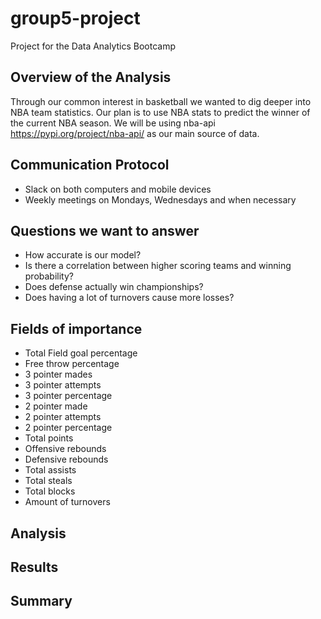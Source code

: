 # group5-project
Project for the Data Analytics Bootcamp

## Overview of the Analysis
Through our common interest in basketball we wanted to dig deeper into NBA team statistics. Our plan is to use NBA stats to predict the winner of the current NBA season. We will be using nba-api https://pypi.org/project/nba-api/ as our main source of data. 

## Communication Protocol
* Slack on both computers and mobile devices
* Weekly meetings on Mondays, Wednesdays and when necessary

## Questions we want to answer
* How accurate is our model?
* Is there a correlation between higher scoring teams and winning probability? 
* Does defense actually win championships?
* Does having a lot of turnovers cause more losses?

## Fields of importance
* Total Field goal percentage
* Free throw percentage
* 3 pointer mades
* 3 pointer attempts
* 3 pointer percentage
* 2 pointer made
* 2 pointer attempts
* 2 pointer percentage
* Total points
* Offensive rebounds
* Defensive rebounds
* Total assists
* Total steals
* Total blocks
* Amount of turnovers

## Analysis

## Results

## Summary
